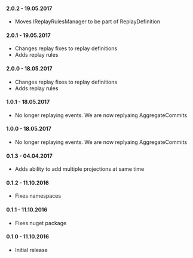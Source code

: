 #### 2.0.2 - 19.05.2017
* Moves IReplayRulesManager to be part of ReplayDefinition

#### 2.0.1 - 19.05.2017
* Changes replay fixes to replay definitions
* Adds replay rules

#### 2.0.0 - 18.05.2017
* Changes replay fixes to replay definitions
* Adds replay rules

#### 1.0.1 - 18.05.2017
* No longer replaying events. We are now replyaing AggregateCommits

#### 1.0.0 - 18.05.2017
* No longer replaying events. We are now replyaing AggregateCommits

#### 0.1.3 - 04.04.2017
* Adds ability to add multiple projections at same time

#### 0.1.2 - 11.10.2016
* Fixes namespaces

#### 0.1.1 - 11.10.2016
* Fixes nuget package

#### 0.1.0 - 11.10.2016
* Initial release
